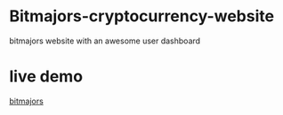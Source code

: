 # Bitmajors-cryptocurrency-website
bitmajors website with an awesome user dashboard
# live demo
[bitmajors](https://basem10r.github.io/Bitmajors-cryptocurrency-website/.)
